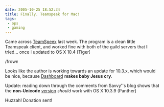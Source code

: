 ```yaml
---
date: 2005-10-25 18:52:34
title: Finally, Teamspeak for Mac!
tags:
 - ops
 - gaming
---
```


Came across [TeamSpeex](http://www.savvy.nl/blog/2005/10/16/teamspeex-open-beta/) last week. The program is a clean little Teamspeak client, and worked fine with both of the guild servers that I tried... once I updated to OS X 10.4 (Tiger)

/frown

Looks like the author is working towards an update for 10.3.x, which would be nice, because [Dashboard](http://www.macworld.com/weblogs/macosxhints/2005/08/disabledashboard/index.php) **makes baby Jesus cry**.

Update: reading down through the comments from Savvy''s blog shows that the **non-Unicode** [version](http://www.savvy.nl/blog/download/) _should_ work with OS X 10.3.9 (Panther)

Huzzah!  Donation sent!